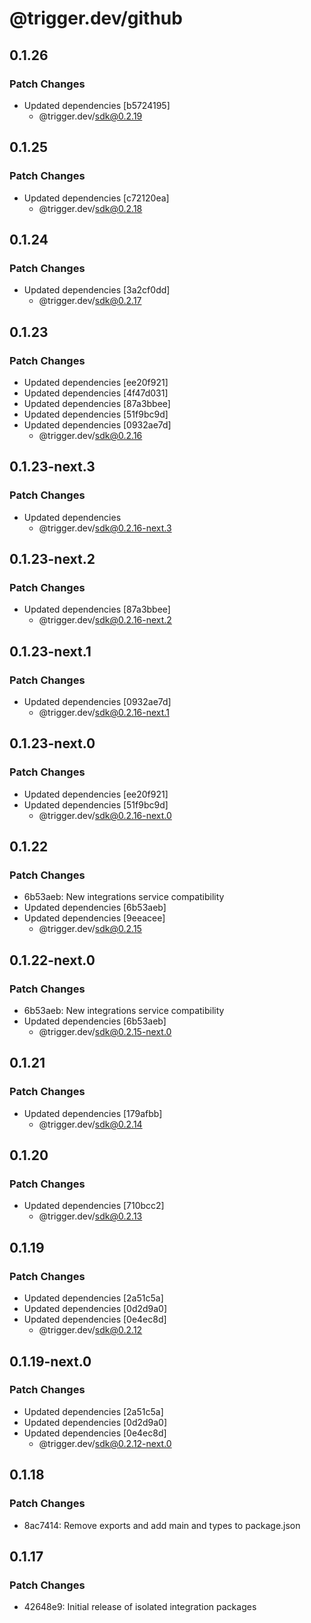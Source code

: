 # @trigger.dev/github

## 0.1.26

### Patch Changes

- Updated dependencies [b5724195]
  - @trigger.dev/sdk@0.2.19

## 0.1.25

### Patch Changes

- Updated dependencies [c72120ea]
  - @trigger.dev/sdk@0.2.18

## 0.1.24

### Patch Changes

- Updated dependencies [3a2cf0dd]
  - @trigger.dev/sdk@0.2.17

## 0.1.23

### Patch Changes

- Updated dependencies [ee20f921]
- Updated dependencies [4f47d031]
- Updated dependencies [87a3bbee]
- Updated dependencies [51f9bc9d]
- Updated dependencies [0932ae7d]
  - @trigger.dev/sdk@0.2.16

## 0.1.23-next.3

### Patch Changes

- Updated dependencies
  - @trigger.dev/sdk@0.2.16-next.3

## 0.1.23-next.2

### Patch Changes

- Updated dependencies [87a3bbee]
  - @trigger.dev/sdk@0.2.16-next.2

## 0.1.23-next.1

### Patch Changes

- Updated dependencies [0932ae7d]
  - @trigger.dev/sdk@0.2.16-next.1

## 0.1.23-next.0

### Patch Changes

- Updated dependencies [ee20f921]
- Updated dependencies [51f9bc9d]
  - @trigger.dev/sdk@0.2.16-next.0

## 0.1.22

### Patch Changes

- 6b53aeb: New integrations service compatibility
- Updated dependencies [6b53aeb]
- Updated dependencies [9eeacee]
  - @trigger.dev/sdk@0.2.15

## 0.1.22-next.0

### Patch Changes

- 6b53aeb: New integrations service compatibility
- Updated dependencies [6b53aeb]
  - @trigger.dev/sdk@0.2.15-next.0

## 0.1.21

### Patch Changes

- Updated dependencies [179afbb]
  - @trigger.dev/sdk@0.2.14

## 0.1.20

### Patch Changes

- Updated dependencies [710bcc2]
  - @trigger.dev/sdk@0.2.13

## 0.1.19

### Patch Changes

- Updated dependencies [2a51c5a]
- Updated dependencies [0d2d9a0]
- Updated dependencies [0e4ec8d]
  - @trigger.dev/sdk@0.2.12

## 0.1.19-next.0

### Patch Changes

- Updated dependencies [2a51c5a]
- Updated dependencies [0d2d9a0]
- Updated dependencies [0e4ec8d]
  - @trigger.dev/sdk@0.2.12-next.0

## 0.1.18

### Patch Changes

- 8ac7414: Remove exports and add main and types to package.json

## 0.1.17

### Patch Changes

- 42648e9: Initial release of isolated integration packages
